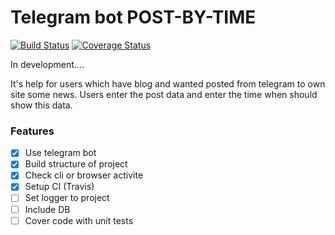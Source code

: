 Telegram bot  **POST-BY-TIME**
==============================
[![Build Status](https://travis-ci.org/umanskyi31/post-by-time.svg?branch=master)](https://travis-ci.org/umanskyi31/post-by-time)
[![Coverage Status](https://coveralls.io/repos/github/umanskyi31/post-by-time/badge.svg)](https://coveralls.io/github/umanskyi31/post-by-time)

In development....

It's help for users which have blog and wanted posted from telegram to own site some news. Users enter the post data and enter the time when should show this data.

### Features
- [x] Use telegram bot
- [x] Build structure of project
- [x] Check cli or browser activite
- [X] Setup CI (Travis)
- [ ] Set logger to project
- [ ] Include DB
- [ ] Cover code with unit tests
